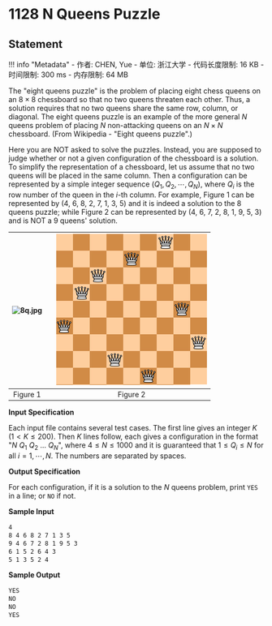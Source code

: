 
# 1128 N Queens Puzzle

## Statement

!!! info "Metadata"
    - 作者: CHEN, Yue
    - 单位: 浙江大学
    - 代码长度限制: 16 KB
    - 时间限制: 300 ms
    - 内存限制: 64 MB

The "eight queens puzzle" is the problem of placing eight chess queens on an $8\times 8$ chessboard so that no two queens threaten each other. Thus, a solution requires that no two queens share the same row, column, or diagonal. The eight queens puzzle is an example of the more general $N$ queens problem of placing $N$ non-attacking queens on an $N\times N$  chessboard. (From Wikipedia - "Eight queens puzzle".)

Here you are NOT asked to solve the puzzles. Instead, you are supposed to judge whether or not a given configuration of the chessboard is a solution. To simplify the representation of a chessboard, let us assume that no two queens will be placed in the same column. Then a configuration can be represented by a simple integer sequence $(Q_1, Q_2, \cdots , Q_N)$, where $Q_i$ is the row number of the queen in the $i$-th column. For example, Figure 1 can be represented by (4, 6, 8, 2, 7, 1, 3, 5) and it is indeed a solution to the 8 queens puzzle; while Figure 2 can be represented by (4, 6, 7, 2, 8, 1, 9, 5, 3) and is NOT a 9 queens' solution.

|![8q.jpg](~/7d0443cf-5c19-4494-98a6-0f0f54894eaa.jpg)| |![9q.jpg](./statement-assets/d187e37a-4eb8-4215-8e2c-040a73c5c8d8.jpg)|
|:--:|-|:--:|
|Figure 1| |Figure 2|


**Input Specification**

Each input file contains several test cases. The first line gives an integer $K$ ($1<K\le 200$). Then $K$ lines follow, each gives a configuration in the format "$N$ $Q_1$ $Q_2$ ... $Q_N$", where $4\le N\le 1000$ and it is guaranteed that $1\le Q_i\le N$ for all $i=1, \cdots , N$. The numbers are separated by spaces.


**Output Specification**

For each configuration, if it is a solution to the $N$ queens problem, print `YES` in a line; or `NO` if not.

**Sample Input**
```plaintext
4
8 4 6 8 2 7 1 3 5
9 4 6 7 2 8 1 9 5 3
6 1 5 2 6 4 3
5 1 3 5 2 4
```

**Sample Output**
```plaintext
YES
NO
NO
YES
```


